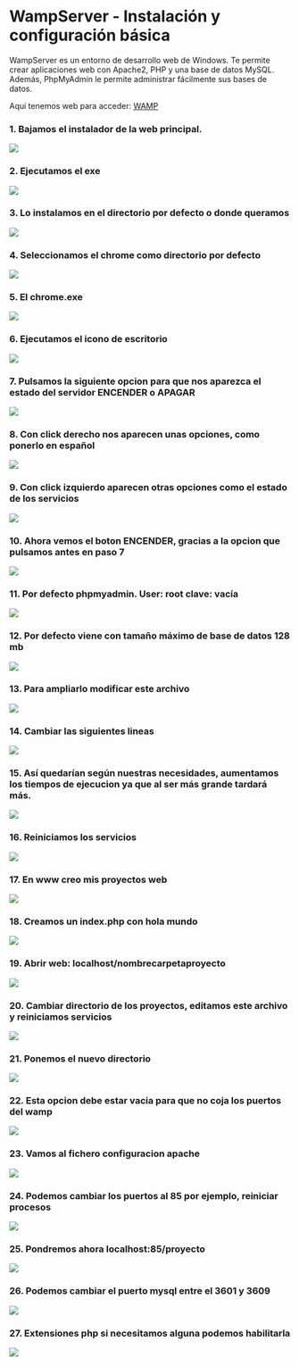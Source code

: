 
# WampServer - Instalación y configuración básica


WampServer es un entorno de desarrollo web de Windows. Te permite crear aplicaciones web con Apache2, PHP y una base de datos MySQL. Además, PhpMyAdmin le permite administrar fácilmente sus bases de datos.



Aqui tenemos web para acceder: [WAMP](https://www.wampserver.com/en/)


###  1.  Bajamos el instalador de la web principal.
![](https://i.postimg.cc/wB0KNnfZ/1.png)

###  2. Ejecutamos el exe
![](https://i.postimg.cc/mDpGvK7C/2.png)

###  3. Lo instalamos en el directorio por defecto o donde queramos
![](https://i.postimg.cc/tJ1HpDzf/3.png)

###  4. Seleccionamos el chrome como directorio por defecto
![](https://i.postimg.cc/rwG2VDS8/4.png)

###  5. El chrome.exe
![](https://i.postimg.cc/J7gLPVrW/5.png)

###  6. Ejecutamos el icono  de escritorio
![](https://i.postimg.cc/7hpr67sL/6.png)

###  7. Pulsamos la siguiente opcion para que nos aparezca el estado del servidor ENCENDER o  APAGAR 
![](https://i.postimg.cc/1z9hfyHD/7.png)

###  8. Con click derecho nos aparecen unas opciones, como ponerlo en español
![](https://i.postimg.cc/rFrLHnsR/8.png)


###  9. Con click izquierdo aparecen otras opciones como el estado de los servicios
![](https://i.postimg.cc/VkPcPq0G/9.png)


###  10. Ahora vemos el boton ENCENDER, gracias a la opcion que pulsamos antes en paso 7
![](https://i.postimg.cc/DZMtjLKc/10.png)


###  11. Por defecto phpmyadmin. User: root clave: vacía
![](https://i.postimg.cc/PxxgQK0x/11.png)


###  12. Por defecto viene con tamaño máximo de base de datos 128 mb
![](https://i.postimg.cc/HktWSZv4/12.png)


###  13. Para ampliarlo modificar este archivo
![](https://i.postimg.cc/Vv023vfP/13.png)


###  14. Cambiar las siguientes  lineas
![](https://i.postimg.cc/65npZ5dP/14.png)


###  15. Así quedarían según nuestras necesidades, aumentamos  los tiempos de ejecucion ya que al ser más grande tardará más.
![](https://i.postimg.cc/Jh4rSN9w/15.png)


###  16. Reiniciamos los servicios
![](https://i.postimg.cc/zGNXFZ7G/16.png)


###  17. En www creo mis proyectos web
![](https://i.postimg.cc/9z3sV20R/17.png)


###  18. Creamos un index.php con hola mundo
![](https://i.postimg.cc/Y249pxjM/18.png)


###  19. Abrir web:   localhost/nombrecarpetaproyecto
![](https://i.postimg.cc/9XvfzqqT/19.png)


###  20. Cambiar directorio de los proyectos, editamos este archivo y reiniciamos servicios
![](https://i.postimg.cc/k4L7VkD9/20.png)


###  21. Ponemos el nuevo directorio
![](https://i.postimg.cc/pr8RKqnj/21.png)


###  22. Esta opcion debe estar vacia para que no coja los puertos del wamp
![](https://i.postimg.cc/59F4cNkt/22.png)


###  23. Vamos al fichero configuracion apache
![](https://i.postimg.cc/gkFYGFfH/23.png)


###  24. Podemos cambiar los puertos al 85 por ejemplo, reiniciar procesos
![](https://i.postimg.cc/mgTBF3Zc/24.png)


###  25. Pondremos ahora   localhost:85/proyecto
![](https://i.postimg.cc/mDPbgbL8/25.png)


###  26. Podemos cambiar el puerto mysql entre el 3601 y 3609
![](https://i.postimg.cc/3JX3Rfh5/26.png)

###  27. Extensiones php si necesitamos alguna podemos habilitarla
![](https://i.postimg.cc/Y9CHytLt/27.png)
